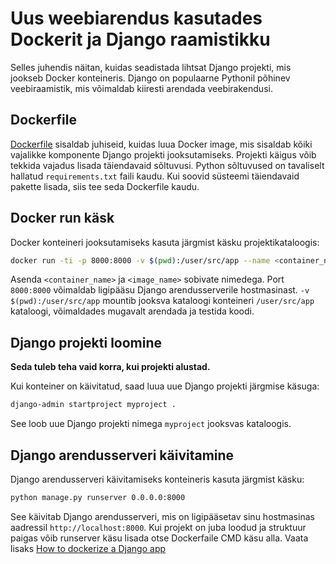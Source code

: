 # Uus weebiarendus kasutades Dockerit ja Django raamistikku

Selles juhendis näitan, kuidas seadistada lihtsat Django projekti, mis jookseb Docker konteineris. Django on populaarne Pythonil põhinev veebiraamistik, mis võimaldab kiiresti arendada veebirakendusi.

## Dockerfile
[Dockerfile](Dockerfile) sisaldab juhiseid, kuidas luua Docker image, mis sisaldab kõiki vajalikke komponente Django projekti jooksutamiseks. Projekti käigus võib tekkida vajadus lisada täiendavaid sõltuvusi. Python sõltuvused on tavaliselt hallatud `requirements.txt` faili kaudu. Kui soovid süsteemi täiendavaid pakette lisada, siis tee seda Dockerfile kaudu.

## Docker run käsk
Docker konteineri jooksutamiseks kasuta järgmist käsku projektikataloogis:

```bash
docker run -ti -p 8000:8000 -v $(pwd):/user/src/app --name <container_name> <image_name>  bash
```

Asenda `<container_name>` ja `<image_name>` sobivate nimedega. Port `8000:8000` võimaldab ligipääsu Django arendusserverile hostmasinast. `-v $(pwd):/user/src/app` mountib jooksva kataloogi konteineri `/user/src/app` kataloogi, võimaldades mugavalt arendada ja testida koodi.

## Django projekti loomine

**Seda tuleb teha vaid korra, kui projekti alustad.**

Kui konteiner on käivitatud, saad luua uue Django projekti järgmise käsuga:
```bash
django-admin startproject myproject .
```
See loob uue Django projekti nimega `myproject` jooksvas kataloogis.

## Django arendusserveri käivitamine
Django arendusserveri käivitamiseks konteineris kasuta järgmist käsku:
```bash
python manage.py runserver 0.0.0.0:8000
```
See käivitab Django arendusserveri, mis on ligipääsetav sinu hostmasinas aadressil `http://localhost:8000`. 
Kui projekt on juba loodud ja struktuur paigas võib runserver käsu lisada otse Dockerfaile CMD käsu alla. 
Vaata lisaks [How to dockerize a Django app](https://www.docker.com/blog/how-to-dockerize-django-app/)